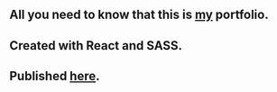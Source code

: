## All you need to know that this is [my](https://github.com/RinalinDS) portfolio.
## Created with React and SASS.
## Published [here](https://rinalinds.github.io/portfolio/).